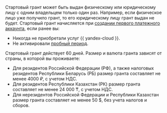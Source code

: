 Стартовый грант может быть выдан физическому или юридическому лицу с одним владельцем только один раз. Например, если физическое лицо уже получило грант, то его юридическому лицу грант выдан не будет. Стартовый грант начисляется при [создании первого платежного аккаунта](../../billing/quickstart/index.md), если ранее вы:

* Никогда не приобретали услуг {{ yandex-cloud }}.
* Не активировали [пробный период](../free-trial/concepts/quickstart.md).

Стартовый грант действует 60 дней. Размер и валюта гранта зависят от страны, в которой вы проживаете:

* Для резидентов Российской Федерации (РФ), а также налоговых резидентов Республики Беларусь (РБ) размер гранта составляет не менее 4000 ₽, с учетом НДС.
* Для резидентов Республики Казахстан (РК) размер гранта составляет не менее 24&nbsp;000 ₸, с учетом НДС.
* Для нерезидентов Российской Федерации и Республики Казахстан размер гранта составляет не менее 50 $, без учета налогов и сборов.

